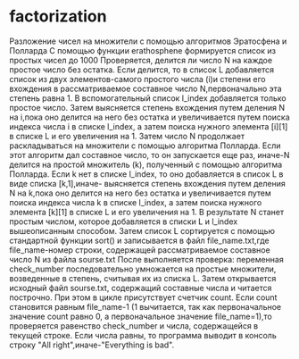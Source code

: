 # factorization
Разложение чисел на множители с помощью алгоритмов Эратосфена и Полларда
С помощью функции erathosphene формируется список из простых чисел до 1000
Проверяется, делится ли число N на каждое простое число без остатка. Если делится, то в список L добавляется список из двух элементов-самого простого числа (i)и степени его вхождения в рассматриваемое составное число N,первоначально эта степень равна 1. В вспомогательный список l_index добавляется только простое число. Затем выясняется степень вхождения путем деления N на i,пока оно делится на него без остатка и увеличивается путем поиска индекса числа i в списке l_index, а затем поиска нужного элемента [i][1] в списке L и его увеличения на 1.
Затем число N продолжает раскладываться на множители с помощью алгоритма Полларда. Если этот алгоритм дал составное число, то он запускается еще раз, иначе-N делится на простой множитель (k), полученный с помощью алгоритма Полларда. Если k нет в списке l_index, то оно добавляется в список L в виде списка [k,1],иначе- выясняется степень вхождения путем деления N на k,пока оно делится на него без остатка и увеличивается путем поиска индекса числа k в списке l_index, а затем поиска нужного элемента [k][1] в списке L и его увеличения на 1. В результате N станет простым числом, которое добавляется в списки L и l_index вышеописанным способом.
Затем список L сортируется с помощью стандартной функции sort() и записывается в файл file_name.txt,где file_name-номер строки, содержащей рассматриваемое составное число N из файла sourse.txt
После выполняется проверка: переменная check_number последовательно умножается на простые множители, возведенные в степень, считывая их из списка L. Затем открывается исходный файл sourse.txt, содержащий составные числа и читается построчно. При этом в цикле присутствует счетчик count. Если count становится равным file_name-1 (1 вычитается, так как первоначальное значение count равно 0, а первоначальное значение file_name=1),то проверяется равенство check_number и числа, содержащейся в текущей строке. Если числа равны, то программа выводит в консоль строку "All right",иначе-"Everything is bad".

